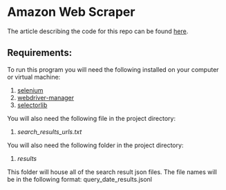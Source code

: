 # Amazon Web Scraper

The article describing the code for this repo can be found [here](https://medium.com/@brendanfrrs/scraping-amazon-results-with-selenium-and-python-547fc6be8bfa "Medium.com article.").

## Requirements:
To run this program you will need the following installed on your computer or virtual machine:

1. [selenium](https://selenium-python.readthedocs.io/installation.html)
2. [webdriver-manager](https://pypi.org/project/webdriver-manager/)
3. [selectorlib](https://pypi.org/project/selectorlib/)

You will also need the following file in the project directory:

1. *search_results_urls.txt*

You will also need the following folder in the project directory:

1. *results*

This folder will house all of the search result json files. The file names will be in the following format: query_date_results.jsonl
